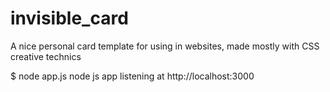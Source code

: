 # invisible_card
A nice personal card template for using in websites, made mostly with CSS creative technics

$ node app.js
node js app listening at http://localhost:3000
